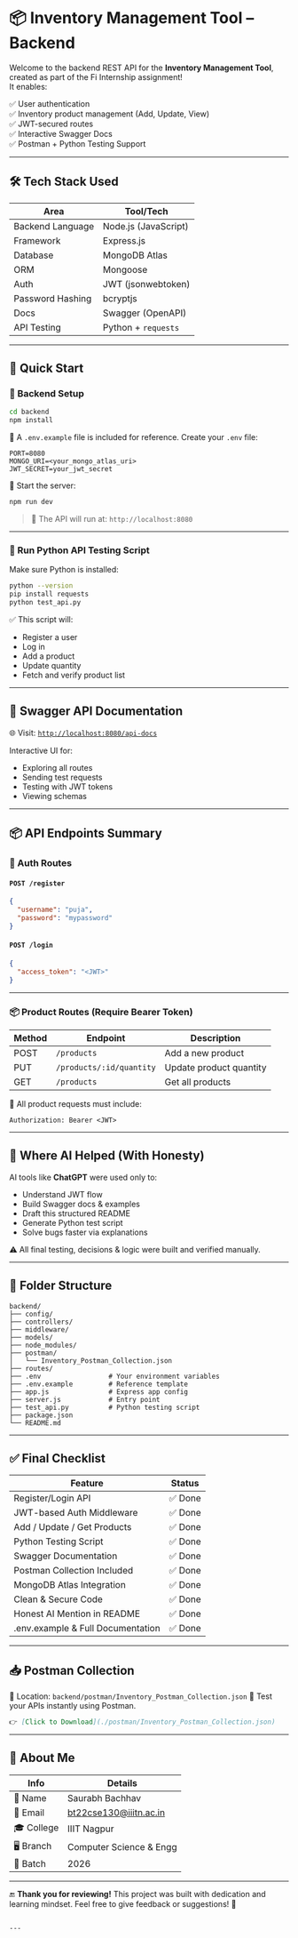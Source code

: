 # 📦 Inventory Management Tool – Backend

Welcome to the backend REST API for the **Inventory Management Tool**, created as part of the Fi Internship assignment!  
It enables:

✅ User authentication  
✅ Inventory product management (Add, Update, View)  
✅ JWT-secured routes  
✅ Interactive Swagger Docs  
✅ Postman + Python Testing Support

---

## 🛠 Tech Stack Used

| Area             | Tool/Tech               |
|------------------|-------------------------|
| Backend Language | Node.js (JavaScript)    |
| Framework        | Express.js              |
| Database         | MongoDB Atlas           |
| ORM              | Mongoose                |
| Auth             | JWT (jsonwebtoken)      |
| Password Hashing | bcryptjs                |
| Docs             | Swagger (OpenAPI)       |
| API Testing      | Python + `requests`     |

---

## 🚀 Quick Start

### 🔧 Backend Setup

```bash
cd backend
npm install
````

📁 A `.env.example` file is included for reference.
Create your `.env` file:

```env
PORT=8080
MONGO_URI=<your_mongo_atlas_uri>
JWT_SECRET=your_jwt_secret
```

🔌 Start the server:

```bash
npm run dev
```

> 📡 The API will run at: `http://localhost:8080`

---

### 🧪 Run Python API Testing Script

Make sure Python is installed:

```bash
python --version
pip install requests
python test_api.py
```

✅ This script will:

* Register a user
* Log in
* Add a product
* Update quantity
* Fetch and verify product list

---

## 📘 Swagger API Documentation

🌐 Visit: [`http://localhost:8080/api-docs`](http://localhost:8080/api-docs)

Interactive UI for:

* Exploring all routes
* Sending test requests
* Testing with JWT tokens
* Viewing schemas

---

## 📦 API Endpoints Summary

### 🔐 Auth Routes

#### `POST /register`

```json
{
  "username": "puja",
  "password": "mypassword"
}
```

#### `POST /login`

```json
{
  "access_token": "<JWT>"
}
```

---

### 📦 Product Routes (Require Bearer Token)

| Method | Endpoint                 | Description             |
| ------ | ------------------------ | ----------------------- |
| POST   | `/products`              | Add a new product       |
| PUT    | `/products/:id/quantity` | Update product quantity |
| GET    | `/products`              | Get all products        |

📌 All product requests must include:

```
Authorization: Bearer <JWT>
```

---

## 🤖 Where AI Helped (With Honesty)

AI tools like **ChatGPT** were used only to:

* Understand JWT flow
* Build Swagger docs & examples
* Draft this structured README
* Generate Python test script
* Solve bugs faster via explanations

⚠️ All final testing, decisions & logic were built and verified manually.

---

## 📂 Folder Structure

```
backend/
├── config/
├── controllers/
├── middleware/
├── models/
├── node_modules/
├── postman/
│   └── Inventory_Postman_Collection.json
├── routes/
├── .env                 # Your environment variables
├── .env.example         # Reference template
├── app.js               # Express app config
├── server.js            # Entry point
├── test_api.py          # Python testing script
├── package.json
└── README.md
```

---

## ✅ Final Checklist

| Feature                           | Status |
| --------------------------------- | ------ |
| Register/Login API                | ✅ Done |
| JWT-based Auth Middleware         | ✅ Done |
| Add / Update / Get Products       | ✅ Done |
| Python Testing Script             | ✅ Done |
| Swagger Documentation             | ✅ Done |
| Postman Collection Included       | ✅ Done |
| MongoDB Atlas Integration         | ✅ Done |
| Clean & Secure Code               | ✅ Done |
| Honest AI Mention in README       | ✅ Done |
| .env.example & Full Documentation | ✅ Done |

---

## 📥 Postman Collection

📁 Location: `backend/postman/Inventory_Postman_Collection.json`
🧪 Test your APIs instantly using Postman.

```md
👉 [Click to Download](./postman/Inventory_Postman_Collection.json)
```

---

## 🙋 About Me

| Info       | Details                                                       |
| ---------- | ------------------------------------------------------------- |
| 👤 Name    | Saurabh Bachhav                                               |
| 📧 Email   | [bt22cse130@iiitn.ac.in](mailto:bt22cse130@iiitn.ac.in) |
| 🎓 College | IIIT Nagpur                                                   |
| 🖥️ Branch | Computer Science & Engg                                       |
| 🎯 Batch   | 2026                                                          |

---

🔚 **Thank you for reviewing!**
This project was built with dedication and learning mindset.
Feel free to give feedback or suggestions! 🙌

````

---
